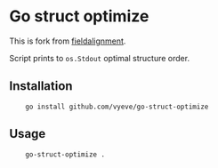 # Go struct optimize

This is fork from [fieldalignment](https://pkg.go.dev/golang.org/x/tools/go/analysis/passes/fieldalignment).

Script prints to `os.Stdout` optimal structure order.

## Installation

```shell
    go install github.com/vyeve/go-struct-optimize
```

## Usage

```shell
    go-struct-optimize .
```
